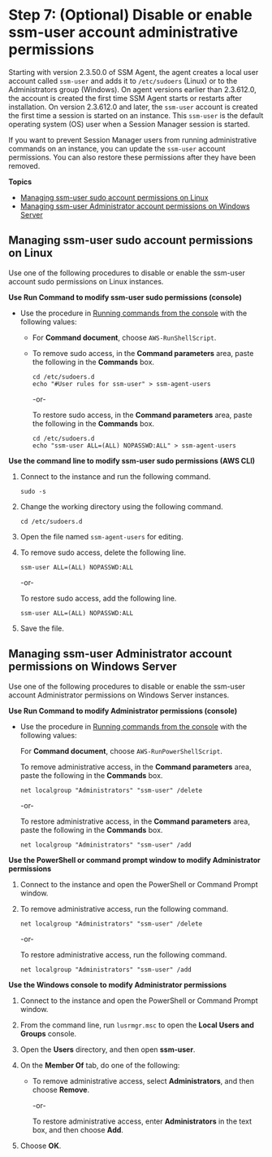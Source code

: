 # Step 7: \(Optional\) Disable or enable ssm\-user account administrative permissions<a name="session-manager-getting-started-ssm-user-permissions"></a>

Starting with version 2\.3\.50\.0 of SSM Agent, the agent creates a local user account called `ssm-user` and adds it to `/etc/sudoers` \(Linux\) or to the Administrators group \(Windows\)\. On agent versions earlier than 2\.3\.612\.0, the account is created the first time SSM Agent starts or restarts after installation\. On version 2\.3\.612\.0 and later, the `ssm-user` account is created the first time a session is started on an instance\. This `ssm-user` is the default operating system \(OS\) user when a Session Manager session is started\.

If you want to prevent Session Manager users from running administrative commands on an instance, you can update the `ssm-user` account permissions\. You can also restore these permissions after they have been removed\.

**Topics**
+ [Managing ssm\-user sudo account permissions on Linux](#ssm-user-permissions-linux)
+ [Managing ssm\-user Administrator account permissions on Windows Server](#ssm-user-permissions-windows)

## Managing ssm\-user sudo account permissions on Linux<a name="ssm-user-permissions-linux"></a>

Use one of the following procedures to disable or enable the ssm\-user account sudo permissions on Linux instances\.

**Use Run Command to modify ssm\-user sudo permissions \(console\)**
+ Use the procedure in [Running commands from the console](rc-console.md) with the following values:
  + For **Command document**, choose `AWS-RunShellScript`\.
  + To remove sudo access, in the **Command parameters** area, paste the following in the **Commands** box\.

    ```
    cd /etc/sudoers.d
    echo "#User rules for ssm-user" > ssm-agent-users
    ```

    \-or\-

    To restore sudo access, in the **Command parameters** area, paste the following in the **Commands** box\.

    ```
    cd /etc/sudoers.d 
    echo "ssm-user ALL=(ALL) NOPASSWD:ALL" > ssm-agent-users
    ```

**Use the command line to modify ssm\-user sudo permissions \(AWS CLI\)**

1. Connect to the instance and run the following command\.

   ```
   sudo -s
   ```

1. Change the working directory using the following command\.

   ```
   cd /etc/sudoers.d
   ```

1. Open the file named `ssm-agent-users` for editing\.

1. To remove sudo access, delete the following line\.

   ```
   ssm-user ALL=(ALL) NOPASSWD:ALL
   ```

   \-or\-

   To restore sudo access, add the following line\.

   ```
   ssm-user ALL=(ALL) NOPASSWD:ALL
   ```

1. Save the file\.

## Managing ssm\-user Administrator account permissions on Windows Server<a name="ssm-user-permissions-windows"></a>

Use one of the following procedures to disable or enable the ssm\-user account Administrator permissions on Windows Server instances\.

**Use Run Command to modify Administrator permissions \(console\)**
+ Use the procedure in [Running commands from the console](rc-console.md) with the following values:

  For **Command document**, choose `AWS-RunPowerShellScript`\.

  To remove administrative access, in the **Command parameters** area, paste the following in the **Commands** box\.

  ```
  net localgroup "Administrators" "ssm-user" /delete
  ```

  \-or\-

  To restore administrative access, in the **Command parameters** area, paste the following in the **Commands** box\.

  ```
  net localgroup "Administrators" "ssm-user" /add
  ```

**Use the PowerShell or command prompt window to modify Administrator permissions**

1. Connect to the instance and open the PowerShell or Command Prompt window\.

1. To remove administrative access, run the following command\.

   ```
   net localgroup "Administrators" "ssm-user" /delete
   ```

   \-or\-

   To restore administrative access, run the following command\.

   ```
   net localgroup "Administrators" "ssm-user" /add
   ```

**Use the Windows console to modify Administrator permissions**

1. Connect to the instance and open the PowerShell or Command Prompt window\.

1. From the command line, run `lusrmgr.msc` to open the **Local Users and Groups** console\.

1. Open the **Users** directory, and then open **ssm\-user**\.

1. On the **Member Of** tab, do one of the following:
   + To remove administrative access, select **Administrators**, and then choose **Remove**\.

     \-or\-

     To restore administrative access, enter **Administrators** in the text box, and then choose **Add**\.

1. Choose **OK**\.